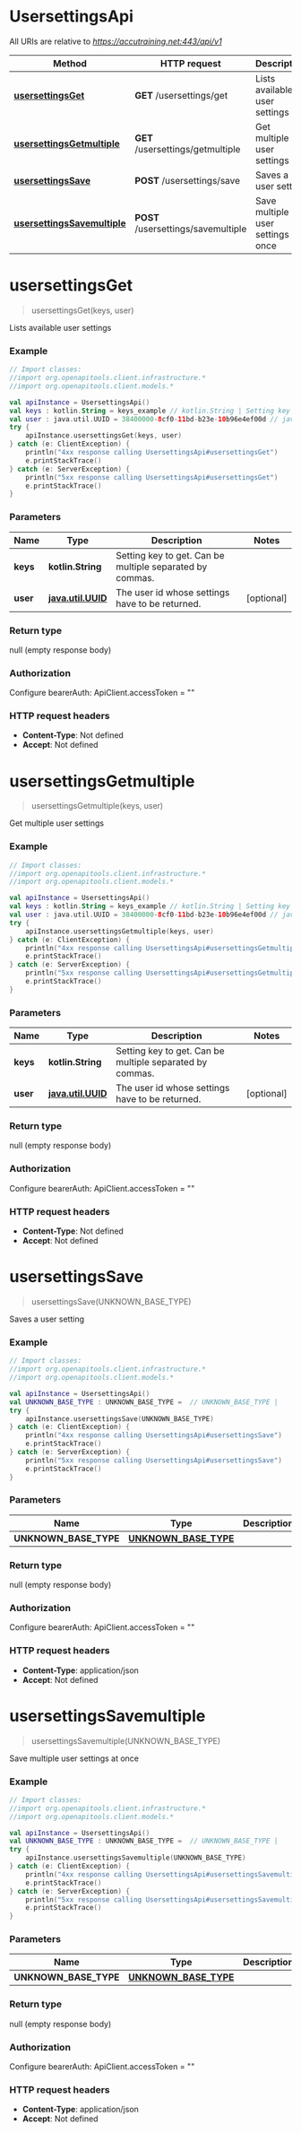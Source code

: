 # UsersettingsApi

All URIs are relative to *https://accutraining.net:443/api/v1*

Method | HTTP request | Description
------------- | ------------- | -------------
[**usersettingsGet**](UsersettingsApi.md#usersettingsGet) | **GET** /usersettings/get | Lists available user settings
[**usersettingsGetmultiple**](UsersettingsApi.md#usersettingsGetmultiple) | **GET** /usersettings/getmultiple | Get multiple user settings
[**usersettingsSave**](UsersettingsApi.md#usersettingsSave) | **POST** /usersettings/save | Saves a user setting
[**usersettingsSavemultiple**](UsersettingsApi.md#usersettingsSavemultiple) | **POST** /usersettings/savemultiple | Save multiple user settings at once


<a name="usersettingsGet"></a>
# **usersettingsGet**
> usersettingsGet(keys, user)

Lists available user settings

### Example
```kotlin
// Import classes:
//import org.openapitools.client.infrastructure.*
//import org.openapitools.client.models.*

val apiInstance = UsersettingsApi()
val keys : kotlin.String = keys_example // kotlin.String | Setting key to get. Can be multiple separated by commas.
val user : java.util.UUID = 38400000-8cf0-11bd-b23e-10b96e4ef00d // java.util.UUID | The user id whose settings have to be returned.
try {
    apiInstance.usersettingsGet(keys, user)
} catch (e: ClientException) {
    println("4xx response calling UsersettingsApi#usersettingsGet")
    e.printStackTrace()
} catch (e: ServerException) {
    println("5xx response calling UsersettingsApi#usersettingsGet")
    e.printStackTrace()
}
```

### Parameters

Name | Type | Description  | Notes
------------- | ------------- | ------------- | -------------
 **keys** | **kotlin.String**| Setting key to get. Can be multiple separated by commas. |
 **user** | [**java.util.UUID**](.md)| The user id whose settings have to be returned. | [optional]

### Return type

null (empty response body)

### Authorization


Configure bearerAuth:
    ApiClient.accessToken = ""

### HTTP request headers

 - **Content-Type**: Not defined
 - **Accept**: Not defined

<a name="usersettingsGetmultiple"></a>
# **usersettingsGetmultiple**
> usersettingsGetmultiple(keys, user)

Get multiple user settings

### Example
```kotlin
// Import classes:
//import org.openapitools.client.infrastructure.*
//import org.openapitools.client.models.*

val apiInstance = UsersettingsApi()
val keys : kotlin.String = keys_example // kotlin.String | Setting key to get. Can be multiple separated by commas.
val user : java.util.UUID = 38400000-8cf0-11bd-b23e-10b96e4ef00d // java.util.UUID | The user id whose settings have to be returned.
try {
    apiInstance.usersettingsGetmultiple(keys, user)
} catch (e: ClientException) {
    println("4xx response calling UsersettingsApi#usersettingsGetmultiple")
    e.printStackTrace()
} catch (e: ServerException) {
    println("5xx response calling UsersettingsApi#usersettingsGetmultiple")
    e.printStackTrace()
}
```

### Parameters

Name | Type | Description  | Notes
------------- | ------------- | ------------- | -------------
 **keys** | **kotlin.String**| Setting key to get. Can be multiple separated by commas. |
 **user** | [**java.util.UUID**](.md)| The user id whose settings have to be returned. | [optional]

### Return type

null (empty response body)

### Authorization


Configure bearerAuth:
    ApiClient.accessToken = ""

### HTTP request headers

 - **Content-Type**: Not defined
 - **Accept**: Not defined

<a name="usersettingsSave"></a>
# **usersettingsSave**
> usersettingsSave(UNKNOWN_BASE_TYPE)

Saves a user setting

### Example
```kotlin
// Import classes:
//import org.openapitools.client.infrastructure.*
//import org.openapitools.client.models.*

val apiInstance = UsersettingsApi()
val UNKNOWN_BASE_TYPE : UNKNOWN_BASE_TYPE =  // UNKNOWN_BASE_TYPE | 
try {
    apiInstance.usersettingsSave(UNKNOWN_BASE_TYPE)
} catch (e: ClientException) {
    println("4xx response calling UsersettingsApi#usersettingsSave")
    e.printStackTrace()
} catch (e: ServerException) {
    println("5xx response calling UsersettingsApi#usersettingsSave")
    e.printStackTrace()
}
```

### Parameters

Name | Type | Description  | Notes
------------- | ------------- | ------------- | -------------
 **UNKNOWN_BASE_TYPE** | [**UNKNOWN_BASE_TYPE**](UNKNOWN_BASE_TYPE.md)|  | [optional]

### Return type

null (empty response body)

### Authorization


Configure bearerAuth:
    ApiClient.accessToken = ""

### HTTP request headers

 - **Content-Type**: application/json
 - **Accept**: Not defined

<a name="usersettingsSavemultiple"></a>
# **usersettingsSavemultiple**
> usersettingsSavemultiple(UNKNOWN_BASE_TYPE)

Save multiple user settings at once

### Example
```kotlin
// Import classes:
//import org.openapitools.client.infrastructure.*
//import org.openapitools.client.models.*

val apiInstance = UsersettingsApi()
val UNKNOWN_BASE_TYPE : UNKNOWN_BASE_TYPE =  // UNKNOWN_BASE_TYPE | 
try {
    apiInstance.usersettingsSavemultiple(UNKNOWN_BASE_TYPE)
} catch (e: ClientException) {
    println("4xx response calling UsersettingsApi#usersettingsSavemultiple")
    e.printStackTrace()
} catch (e: ServerException) {
    println("5xx response calling UsersettingsApi#usersettingsSavemultiple")
    e.printStackTrace()
}
```

### Parameters

Name | Type | Description  | Notes
------------- | ------------- | ------------- | -------------
 **UNKNOWN_BASE_TYPE** | [**UNKNOWN_BASE_TYPE**](UNKNOWN_BASE_TYPE.md)|  | [optional]

### Return type

null (empty response body)

### Authorization


Configure bearerAuth:
    ApiClient.accessToken = ""

### HTTP request headers

 - **Content-Type**: application/json
 - **Accept**: Not defined

